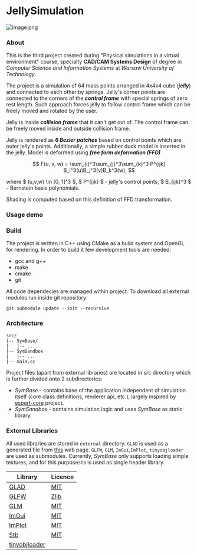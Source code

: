 # JellySimulation

![image.png](assets%2Fimage.png)

### About

This is the third project created during "Physical simulations in a virtual
environment" course, specialty **CAD/CAM Systems Design** of degree in *Computer Science
and Information Systems* at *Warsaw University of Technology*.

The project is a simulation of 64 mass points arranged in 4x4x4 cube (***jelly***) and connected
to each other by springs. Jelly's corner points are connected to the corners of the ***control frame***
with special springs of zero rest length. Such approach forces jelly to follow control frame
which can be freely moved and rotated by the user.

Jelly is inside ***collision frame*** that it can't get out of. The control frame can be freely
moved inside and outside collision frame.

Jelly is rendered as ***6 Bezier patches*** based on control points which are outer jelly's points.
Additionally, a simple rubber duck model is inserted in the jelly. Model is deformed using
***free form deformation (FFD)***

$$ F(u, v, w) = \sum_{i}^3\sum_{j}^3\sum_{k}^3 P^{ijk} B_i^3(u)B_j^3(v)B_k^3(w), $$

where $ (u,v,w) \in [0, 1]^3 $, $ P^{ijk} $ - jelly's control points, $ B_{ijk}^3 $ - Bernstein basis polynomials.

Shading is computed based on this definition of FFD transformation.

### Usage demo



### Build
The project is written in C++ using CMake as a build system and OpenGL for rendering.
In order to build it few development tools are needed:
- gcc and g++
- make
- cmake
- git

All code dependecies are managed within project. To download all external modules run inside git repository:
```
git submodule update --init --recursive
```

### Architecture

```
src/
|-- SymBase/
|   |-- ...
|-- SymSandbox
|   |-- ...
|-- main.cc
```

Project files (apart from external libraries) are located in *src* directory which is
further divided onto 2 subdirectories:
- *SymBase* - contains base of the application independent of simulation itself
  (core class definitions, renderer api, etc.), largely inspired by [espert-core](https://github.com/engineer-boys/espert-core)
  project.
- *SymSandbox* - contains simulation logic and uses *SymBase* as static library.

### External Libraries

All used libraries are stored in `external` directory. `GLAD` is used as a generated
file from [this](https://glad.dav1d.de/) web page. `GLFW`, `GLM`, `ImGui`,`ImPlot`, `tinyobjloader` are
used as submodules. Currently, *SymBase* only supports loading simple textures, and for
this purpose`stb` is used as single header library.

| Library                                            | Licence                                                                  |
|----------------------------------------------------|--------------------------------------------------------------------------|
| [GLAD](https://github.com/Dav1dde/glad)            | [MIT](https://github.com/Dav1dde/glad?tab=License-1-ov-file#readme)      |
| [GLFW](https://github.com/glfw/glfw)               | [Zlib](https://github.com/glfw/glfw?tab=Zlib-1-ov-file#readme)           |
| [GLM](https://github.com/g-truc/glm)               | [MIT](https://github.com/g-truc/glm?tab=License-1-ov-file)               |
| [ImGui](https://github.com/ocornut/imgui)          | [MIT](https://github.com/ocornut/imgui?tab=MIT-1-ov-file#readme)         |
| [ImPlot](https://github.com/epezent/implot)        | [MIT](https://github.com/epezent/implot?tab=MIT-1-ov-file)               |
| [Stb](https://github.com/nothings/stb/tree/master) | [MIT](https://github.com/nothings/stb/tree/master?tab=License-1-ov-file) |
| [tinyobjloader]()                                  || 